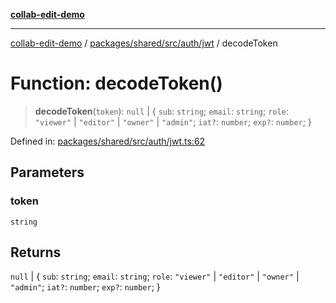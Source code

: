[**collab-edit-demo**](../../../../../../README.md)

***

[collab-edit-demo](../../../../../../README.md) / [packages/shared/src/auth/jwt](../README.md) / decodeToken

# Function: decodeToken()

> **decodeToken**(`token`): `null` \| \{ `sub`: `string`; `email`: `string`; `role`: `"viewer"` \| `"editor"` \| `"owner"` \| `"admin"`; `iat?`: `number`; `exp?`: `number`; \}

Defined in: [packages/shared/src/auth/jwt.ts:62](https://github.com/austyle-io/pub-sub-demo/blob/facd25f09850fc4e78e94ce267c52e173d869933/packages/shared/src/auth/jwt.ts#L62)

## Parameters

### token

`string`

## Returns

`null` \| \{ `sub`: `string`; `email`: `string`; `role`: `"viewer"` \| `"editor"` \| `"owner"` \| `"admin"`; `iat?`: `number`; `exp?`: `number`; \}
